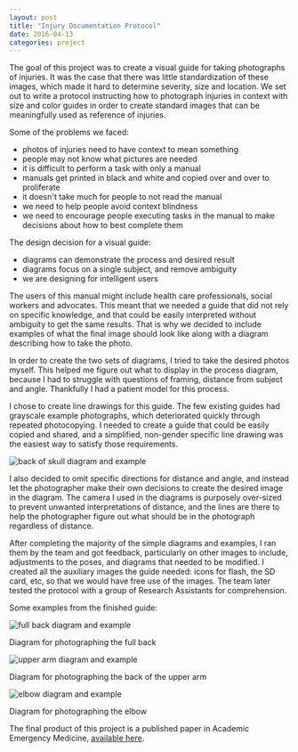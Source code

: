 ```yaml
---
layout: post
title: "Injury Documentation Protocol"
date: 2016-04-13
categories: project
---
```


The goal of this project was to create a visual guide for taking photographs of injuries. It was the case that there was little standardization of these images, which made it hard to determine severity, size and location. We set out to write a protocol instructing how to photograph injuries in context with size and color guides in order to create standard images that can be meaningfully used as reference of injuries.

Some of the problems we faced:
- photos of injuries need to have context to mean something
- people may not know what pictures are needed
- it is difficult to perform a task with only a manual
- manuals get printed in black and white and copied over and over to proliferate
- it doesn't take much for people to not read the manual
- we need to help people avoid context blindness
- we need to encourage people executing tasks in the manual to make decisions about how to best complete them

The design decision for a visual guide:
- diagrams can demonstrate the process and desired result
- diagrams focus on a single subject, and remove ambiguity
- we are designing for intelligent users

The users of this manual might include health care professionals, social workers and advocates. This meant that we needed a guide that did not rely on specific knowledge, and that could be easily interpreted without ambiguity to get the same results. That is why we decided to include examples of what the final image should look like along with a diagram describing how to take the photo.

In order to create the two sets of diagrams, I tried to take the desired photos myself. This helped me figure out what to display in the process diagram, because I had to struggle with questions of framing, distance from subject and angle. Thankfully I had a patient model for this process.

I chose to create line drawings for this guide. The few existing guides had grayscale example photographs, which deteriorated quickly through repeated photocopying. I needed to create a guide that could be easily copied and shared, and a simplified, non-gender specific line drawing was the easiest way to satisfy those requirements.

<img style="max-width:90%;height:auto"
 src="/assets/photo_protocol/skull_back_FullDiagram.png"
 title="back of skull diagram and example">

 I also decided to omit specific directions for distance and angle, and instead let the photographer make their own decisions to create the desired image in the diagram. The camera I used in the diagrams is purposely over-sized to prevent unwanted interpretations of distance, and the lines are there to help the photographer figure out what should be in the photograph regardless of distance.

After completing the majority of the simple diagrams and examples, I ran them by the team and got feedback, particularly on other images to include, adjustments to the poses, and diagrams that needed to be modified. I created all the auxiliary images the guide needed: icons for flash, the SD card, etc, so that we would have free use of the images. The team later tested the protocol with a group of Research Assistants for comprehension.

Some examples from the finished guide:

<img style="max-width:90%;height:auto"
src="/assets/photo_protocol/arm_back_FullDiagram.png"
title="full back diagram and example">

Diagram for photographing the full back

<img style="max-width:90%;height:auto"
src="/assets/photo_protocol/arm_back_Detail_Upper.png"
title="upper arm diagram and example">

Diagram for photographing the back of the upper arm

<img style="max-width:90%;height:auto"
src="/assets/photo_protocol/elbow_FullDiagram_NEW.png"
title="elbow diagram and example">

Diagram for photographing the elbow

The final product of this project is a published paper in Academic Emergency Medicine, [available here](http://nyceac.com/wp-content/uploads/2012/02/Photography-Protocol-Bloemen-Rosen-et.-al..pdf).
